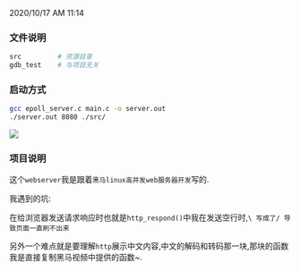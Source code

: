 2020/10/17 AM 11:14

### 文件说明

```bash
src 		# 资源目录
gdb_test 	# 与项目无关
```

### 启动方式

```bash
gcc epoll_server.c main.c -o server.out 
./server.out 8080 ./src/
```

![](https://wooyooyoo-photo.oss-cn-hangzhou.aliyuncs.com/blog/2020/10/Snipaste_2020-10-17_10-05-14.png)

### 项目说明

这个`webserver`我是跟着`黑马linux高并发web服务器开发`写的.

我遇到的坑:

在给浏览器发送请求响应时也就是`http_respond()`中我在发送空行时,`\ 写成了/ 导致页面一直刷不出来`

另外一个难点就是要理解`http`展示中文内容,中文的解码和转码那一块,那块的函数我是直接复制黑马视频中提供的函数~.